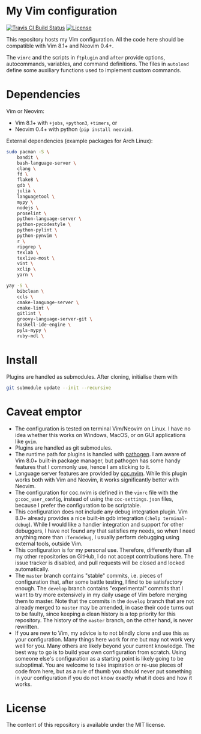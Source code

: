 # My Vim configuration
[![Travis CI Build Status](https://travis-ci.org/m-pilia/.vim.svg?branch=master)](https://travis-ci.org/m-pilia/.vim)
[![License](https://img.shields.io/badge/License-MIT-blue.svg)](https://github.com/m-pilia/.vim/blob/master/LICENSE)

This repository hosts my Vim configuration. All the code here should be
compatible with Vim 8.1+ and Neovim 0.4+.

The `vimrc` and the scripts in `ftplugin` and `after` provide options,
autocommands, variables, and command definitions. The files in `autoload`
define some auxiliary functions used to implement custom commands.

# Dependencies

Vim or Neovim:
  + Vim 8.1+ with `+jobs`, `+python3`, `+timers`, or
  + Neovim 0.4+ with python (`pip install neovim`).

External dependencies (example packages for Arch Linux):
```sh
sudo pacman -S \
    bandit \
    bash-language-server \
    clang \
    fd \
    flake8 \
    gdb \
    julia \
    languagetool \
    mypy \
    nodejs \
    proselint \
    python-language-server \
    python-pycodestyle \
    python-pylint \
    python-pynvim \
    r \
    ripgrep \
    texlab \
    texlive-most \
    vint \
    xclip \
    yarn \

yay -S \
    bibclean \
    ccls \
    cmake-language-server \
    cmake-lint \
    gitlint \
    groovy-language-server-git \
    haskell-ide-engine \
    pyls-mypy \
    ruby-mdl \
```

# Install

Plugins are handled as submodules. After cloning, initialise them with
```sh
git submodule update --init --recursive
```

# Caveat emptor

* The configuration is tested on terminal Vim/Neovim on Linux. I have no idea
  whether this works on Windows, MacOS, or on GUI applications like `gvim`.
* Plugins are handled as git submodules.
* The runtime path for plugins is handled with [pathogen](https://github.com/tpope/vim-pathogen).
  I am aware of Vim 8.0+ built-in package manager, but pathogen has some handy
  features that I commonly use, hence I am sticking to it.
* Language server features are provided by
  [coc.nvim](https://github.com/neoclide/coc.nvim). While this plugin works
  both with Vim and Neovim, it works significantly better with Neovim.
* The configuration for coc.nvim is defined in the `vimrc` file with the
  `g:coc_user_config`, instead of using the `coc-settings.json` files, because
  I prefer the configuration to be scriptable.
* This configuration does not include any debug integration plugin. Vim 8.0+
  already provides a nice built-in gdb integration (`:help terminal-debug`).
  While I would like a handier integration and support for other debuggers, I
  have not found any that satisfies my needs, so when I need anything more
  than `:Termdebug`, I usually perform debugging using external tools, outside
  Vim.
* This configuration is for my personal use. Therefore, differently than all my
  other repositories on GitHub, I do not accept contributions here. The issue
  tracker is disabled, and pull requests will be closed and locked
  automatically.
* The `master` branch contains "stable" commits, i.e. pieces of configuration
  that, after some battle testing, I find to be satisfactory enough. The
  `develop` branch contains "experimental" commits that I want to try more
  extensively in my daily usage of Vim before merging them to master. Note that
  the commits in the `develop` branch that are not already merged to `master`
  may be amended, in case their code turns out to be faulty, since keeping a
  clean history is a top priority for this repository. The history of the
  `master` branch, on the other hand, is never rewritten.
* If you are new to Vim, my advice is to not blindly clone and use this as
  your configuration. Many things here work for me but may not work very well
  for you. Many others are likely beyond your current knowledge. The best way
  to go is to build your own configuration from scratch. Using someone else's
  configuration as a starting point is likely going to be suboptimal. You are
  welcome to take inspiration or re-use pieces of code from here, but as a rule
  of thumb you should never put something in your configuration if you do not
  know exactly what it does and how it works.

# License

The content of this repository is available under the MIT license.
